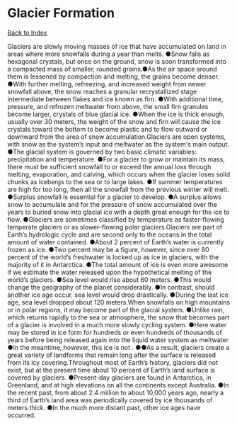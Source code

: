 # Glacier Formation
[Back to Index](https://github.com/windows10010/tpoExtractor/blob/master/README.md)

Glaciers are slowly moving masses of ice that have accumulated on land in areas where more snowfalls during a year than melts. ●Snow falls as hexagonal crystals, but once on the ground, snow is soon transformed into a compacted mass of smaller, rounded grains.●As the air space around them is lessened by compaction and melting, the grains become denser. ●With further melting, refreezing, and increased weight from newer snowfall above, the snow reaches a granular recrystallized stage intermediate between flakes and ice known as firn. ●With additional time, pressure, and refrozen meltwater from above, the small firn granules become larger, crystals of blue glacial ice. ●When the ice is thick enough, usually over 30 meters, the weight of the snow and firn will cause the ice crystals toward the bottom to become plastic and to flow outward or downward from the area of snow accumulation.Glaciers are open systems, with snow as the system’s input and meltwater as the system's main output. ●The glacial system is governed by two basic climatic variables: precipitation and temperature. ●For a glacier to grow or maintain its mass, there must be sufficient snowfall to or exceed the annual loss through melting, evaporation, and calving, which occurs when the glacier loses solid chunks as icebergs to the sea or to large lakes. ●If summer temperatures are high for too long, then all the snowfall from the previous winter will melt. ●Surplus snowfall is essential for a glacier to develop. ●A surplus allows snow to accumulate and for the pressure of snow accumulated over the years to buried snow into glacial ice with a depth great enough for the ice to flow. ●Glaciers are sometimes classified by temperature as faster-flowing temperate glaciers or as slower-flowing polar glaciers.Glaciers are part of Earth’s hydrologic cycle and are second only to the oceans in the total amount of water contained. ●About 2 percent of Earth’s water is currently frozen as ice. ●Two percent may be a figure, however, since over 80 percent of the world’s freshwater is locked up as ice in glaciers, with the majority of it in Antarctica. ●The total amount of ice is even more awesome if we estimate the water released upon the hypothetical melting of the world’s glaciers. ●Sea level would rise about 60 meters. ●This would change the geography of the planet considerably. ●In contrast, should another ice age occur, sea level would drop drastically. ●During the last ice age, sea level dropped about 120 meters.When snowfalls on high mountains or in polar regions, it may become part of the glacial system. ●Unlike rain, which returns rapidly to the sea or atmosphere, the snow that becomes part of a glacier is involved in a much more slowly cycling system. ●Here water may be stored in ice form for hundreds or even hundreds of thousands of years before being released again into the liquid water system as meltwater. ●In the meantime, however, this ice is not . ●●As a result, glaciers create a great variety of landforms that remain long after the surface is released from its icy covering.Throughout most of Earth’s history, glaciers did not exist, but at the present time about 10 percent of Earth’s land surface is covered by glaciers. ●Present-day glaciers are found in Antarctica, in Greenland, and at high elevations on all the continents except Australia. ●In the recent past, from about 2.4 million to about 10,000 years ago, nearly a third of Earth’s land area was periodically covered by ice thousands of meters thick. ●In the much more distant past, other ice ages have occurred.